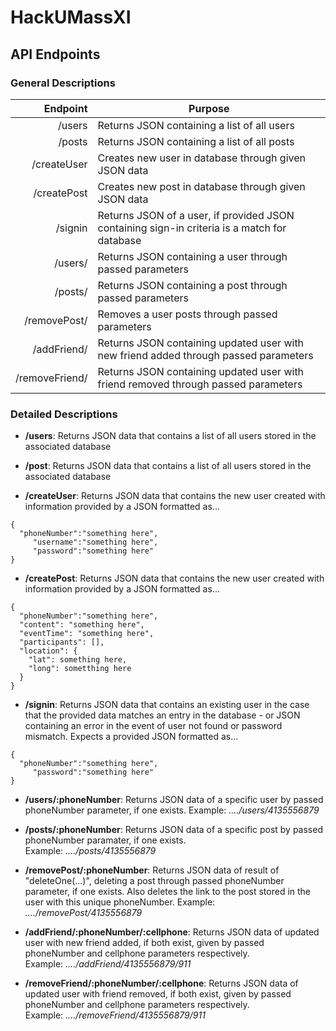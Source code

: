 # HackUMassXI

## API Endpoints

### General Descriptions
| Endpoint | Purpose |
|---------:|-----------|
|        /users| Returns JSON containing a list of all users|
|        /posts| Returns JSON containing a list of all posts|
|   /createUser| Creates new user in database through given JSON data|
|   /createPost| Creates new post in database through given JSON data|
|       /signin| Returns JSON of a user, if provided JSON containing sign-in criteria is a match for database|
|       /users/| Returns JSON containing a user through passed parameters|
|       /posts/| Returns JSON containing a post through passed parameters|
|  /removePost/| Removes a user posts through passed parameters|
|   /addFriend/| Returns JSON containing updated user with new friend added through passed parameters|
|/removeFriend/| Returns JSON containing updated user with friend removed through passed parameters|

### Detailed Descriptions
- **/users**: Returns JSON data that contains a list of all users stored in the associated database  

- **/post**: Returns JSON data that contains a list of all users stored in the associated database  

- **/createUser**: Returns JSON data that contains the new user created with information provided by a JSON formatted as...
```
{  
  "phoneNumber":"something here",  
     "username":"something here",  
     "password":"something here"  
}
```  

- **/createPost**: Returns JSON data that contains the new user created with information provided by a JSON formatted as...
```
{
  "phoneNumber":"something here",
  "content": "something here",
  "eventTime": "something here",
  "participants": [],
  "location": {
    "lat": something here, 
    "long": sometthing here
  }
}
```  

- **/signin**: Returns JSON data that contains an existing user in the case that the provided data matches an entry in the database - or JSON containing an error in the event of user not found or password mismatch.  Expects a provided JSON formatted as...
```
{  
  "phoneNumber":"something here",   
     "password":"something here"  
}
```  

- **/users/:phoneNumber**: Returns JSON data of a specific user by passed phoneNumber parameter, if one exists.
Example: *..../users/4135556879*

- **/posts/:phoneNumber**: Returns JSON data of a specific post by passed phoneNumber paramater, if one exists.  
Example: *..../posts/4135556879*  

- **/removePost/:phoneNumber**: Returns JSON data of result of "deleteOne(...)", deleting a post through passed phoneNumber parameter, if one exists.  Also deletes the link to the post stored in the user with this unique phoneNumber.
Example: *..../removePost/4135556879*

- **/addFriend/:phoneNumber/:cellphone**: Returns JSON data of updated user with new friend added, if both exist, given by passed phoneNumber and cellphone parameters respectively.  
Example: *..../addFriend/4135556879/911*

- **/removeFriend/:phoneNumber/:cellphone**: Returns JSON data of updated user with friend removed, if both exist, given by passed phoneNumber and cellphone parameters respectively.  
Example: *..../removeFriend/4135556879/911*
